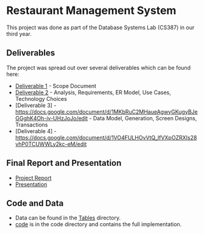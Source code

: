 # Restaurant Management System  

This project was done as part of the Database Systems Lab (CS387) in our third year. 

## Deliverables  
The project was spread out over several deliverables which can be found here:  

- [Deliverable 1](https://docs.google.com/document/d/1FnyioBfU3OCG5oa1TRMePYhNZkhZcvEbpPk0jPS9zxA/edit?usp=sharing) - Scope Document
- [Deliverable 2](https://docs.google.com/document/d/14BrTwc-z4wj9T7tjKwmR-RHYfHrgrorMcejndkvhWLM/edit) - Analysis, Requirements, ER Model, Use Cases, Technology Choices
- [Deliverable 3] - https://docs.google.com/document/d/1MKbRuC2MHaueAgwyGKugyBJeGGghK4Oh-jv-UHzJoJo/edit - Data Model, Generation, Screen Designs, Transactions
- [Deliverable 4] - https://docs.google.com/document/d/1VO4FULHOvVtQ_lfVXpOZRXIs28vhP0TCUWWLy2kc-eM/edit

## Final Report and Presentation  

- [Project Report](https://docs.google.com/document/d/1FLYA2AX9k0VeQ2Yb5U007p73Je3Oslca3jQmoCT-9MU/edit?ts=6093de87#)
- [Presentation](https://docs.google.com/presentation/d/1OmmtPuc1QhljApG6R6h4JzRuNLK8QPBWMgNGr4RCr-o/edit#slide=id.p)

## Code and Data  
- Data can be found in the [Tables](Tables) directory.
- [code](code) is in the code directory and contains the full implementation.

